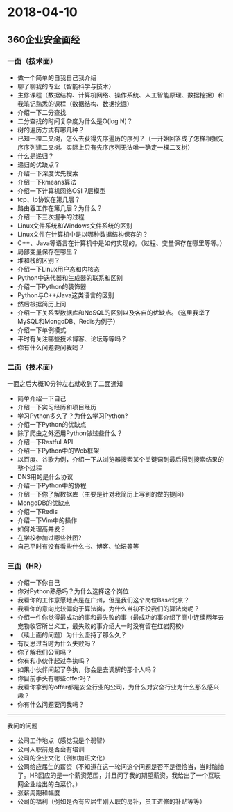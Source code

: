 # 2018-04-10

## 360企业安全面经

### 一面（技术面）
* 做一个简单的自我自己我介绍
* 聊了聊我的专业（智能科学与技术）
* 主修课程（数据结构、计算机网络、操作系统、人工智能原理、数据挖掘）和我笔记熟悉的课程（数据结构、数据挖掘）
* 介绍一下二分查找
* 二分查找的时间复杂度为什么是O(log N)？
* 树的遍历方式有哪几种？
* 已知一棵二叉树，怎么去获得先序遍历的序列？（一开始回答成了怎样根据先序序列建二叉树。实际上只有先序序列无法唯一确定一棵二叉树）
* 什么是递归？
* 递归的优缺点？
* 介绍一下深度优先搜索
* 介绍一下kmeans算法
* 介绍一下计算机网络OSI 7层模型
* tcp、ip协议在第几层？
* 路由器工作在第几层？为什么？
* 介绍一下三次握手的过程
* Linux文件系统和Windows文件系统的区别
* Linux文件在计算机中是以哪种数据结构保存的？
* C++、Java等语言在计算机中是如何实现的。（过程、变量保存在哪里等等。）
* 局部变量保存在哪里？
* 堆和栈的区别？
* 介绍一下Linux用户态和内核态
* Python中迭代器和生成器的联系和区别
* 介绍一下Python的装饰器
* Python与C++/Java这类语言的区别
* 然后根据简历上问
* 介绍一下关系型数据库和NoSQL的区别以及各自的优缺点。（这里我举了MySQL和MongoDB、Redis为例子）
* 介绍一下单例模式
* 平时有关注哪些技术博客、论坛等等吗？
* 你有什么问题要问我吗？
### 二面（技术面）
一面之后大概10分钟左右就收到了二面通知
* 简单介绍一下自己
* 介绍一下实习经历和项目经历
* 学习Python多久了？为什么学习Python?
* 介绍一下Python的优缺点
* 除了爬虫之外还用Python做过些什么？
* 介绍一下Restful API
* 介绍一下Python中的Web框架
* 以百度、谷歌为例，介绍一下从浏览器搜索某个关键词到最后得到搜索结果的整个过程
* DNS用的是什么协议
* 介绍一下Python中的协程
* 介绍一下你了解数据库（主要是针对我简历上写到的做的提问）
* MongoDB的优缺点
* 介绍一下Redis
* 介绍一下Vim中的操作
* 如何处理高并发？
* 在学校参加过哪些社团?
* 自己平时有没有看些什么书、博客、论坛等等
### 三面（HR）
* 介绍一下你自己
* 你对Python熟悉吗？为什么选择这个岗位
* 我看你的工作意愿地点是在广州，但是我们这个岗位Base北京？
* 我看你的意向比较偏向于算法岗，为什么当初不投我们的算法岗呢？
* 介绍一件你觉得最成功的事和最失败的事（最成功的事介绍了高中连续两年去宠物收容所当义工，最失败的事介绍大一时没有留在红岩网校）
* （续上面的问题）为什么坚持了那么久？
* 有反思过当时为什么失败吗？
* 你了解我们公司吗？
* 你有和小伙伴起过争执吗？
* 如果小伙伴间起了争执，你会是去调解的那个人吗？
* 你目前手头有哪些offer吗？
* 我看你拿到的offer都是安全行业的公司，为什么对安全行业为什么那么感兴趣？
* 你有什么问题要问我吗？
- - - - -
我问的问题
* 公司工作地点（感觉我是个弱智）
* 公司入职前是否会有培训
* 公司的企业文化（例如加班文化）
* 公司给应届生的薪资（不知道在这一轮问这个问题是否不是很恰当，当时脑抽了。HR回应的是一个薪资范围，并且问了我的期望薪资。我给出了一个互联网企业给出的白菜价。）
* 涨薪周期和幅度
* 公司的福利（例如是否有应届生刚入职的房补，员工进修的补贴等等）
